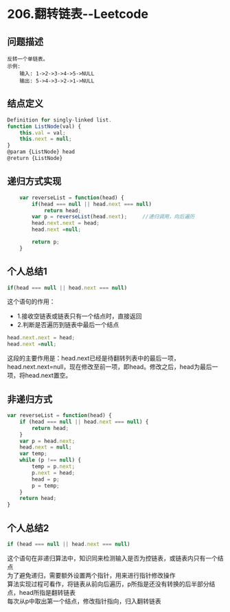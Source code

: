 # 206.翻转链表--Leetcode
>
## 问题描述
>
    反转一个单链表。
    示例:
        输入: 1->2->3->4->5->NULL
        输出: 5->4->3->2->1->NULL
>
## 结点定义
>
```javascript
Definition for singly-linked list.
function ListNode(val) {
    this.val = val;
    this.next = null;
}
@param {ListNode} head
@return {ListNode}
```
>
## 递归方式实现
>
```javascript
    var reverseList = function(head) {
        if(head === null || head.next === null) 
            return head;
        var p = reverseList(head.next);     //递归调用，向后遍历
        head.next.next = head;
        head.next =null;

        return p;
    }
```
>
## 个人总结1
>
```javascript
if(head === null || head.next === null)
```
>
这个语句的作用：
>
+ 1.接收空链表或链表只有一个结点时，直接返回
+ 2.判断是否遍历到链表中最后一个结点  
>  
```javascript
head.next.next = head;  
head.next =null;  
```
>
这段的主要作用是：head.next已经是待翻转列表中的最后一项，head.next.next=null，现在修改至前一项，即head。修改之后，head为最后一项，将head.next置空。
>
## 非递归方式
>
```javascript
var reverseList = function(head) {
    if (head === null || head.next === null) {
        return head;
    }
    var p = head.next;
    head.next = null;
    var temp;
    while (p !== null) {
        temp = p.next;
        p.next = head;
        head = p;
        p = temp;
    }
    return head;
}
```
>
## 个人总结2
>
```javascript
if (head === null || head.next === null)
```
>
这个语句在非递归算法中，知识同来检测输入是否为控链表，或链表内只有一个结点  
为了避免递归，需要额外设置两个指针，用来进行指针修改操作  
算法实现过程可看作，将链表从前向后遍历，p所指是还没有转换的后半部分结点，head所指是翻转链表  
每次从p中取出第一个结点，修改指针指向，归入翻转链表
>